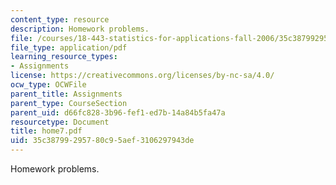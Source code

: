 ```yaml
---
content_type: resource
description: Homework problems.
file: /courses/18-443-statistics-for-applications-fall-2006/35c38799295780c95aef3106297943de_home7.pdf
file_type: application/pdf
learning_resource_types:
- Assignments
license: https://creativecommons.org/licenses/by-nc-sa/4.0/
ocw_type: OCWFile
parent_title: Assignments
parent_type: CourseSection
parent_uid: d66fc828-3b96-fef1-ed7b-14a84b5fa47a
resourcetype: Document
title: home7.pdf
uid: 35c38799-2957-80c9-5aef-3106297943de
---
```

Homework problems.